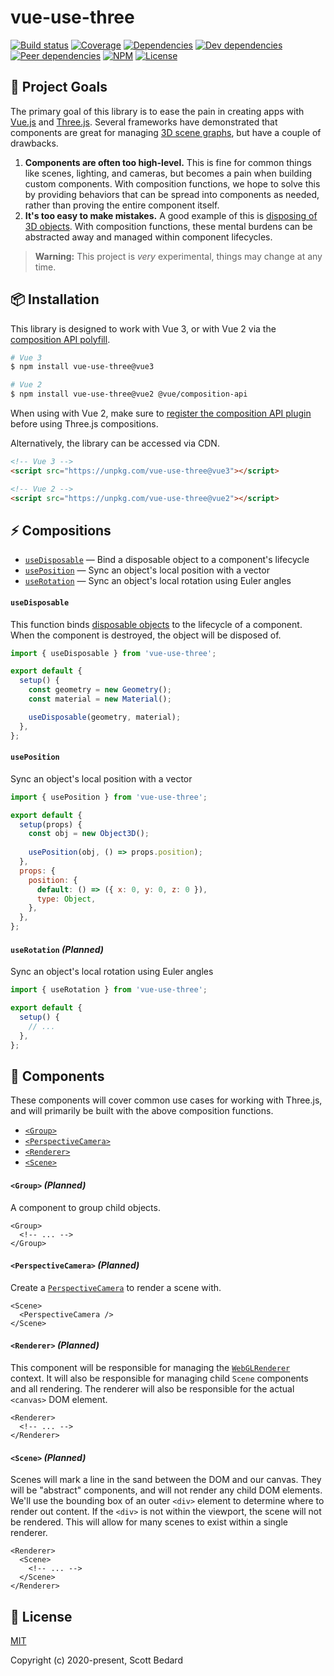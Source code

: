 # vue-use-three

[![Build status](https://img.shields.io/github/workflow/status/scottbedard/vue-use-three/Test)](https://github.com/scottbedard/vue-use-three/actions)
[![Coverage](https://img.shields.io/codecov/c/github/scottbedard/vue-use-three)](https://codecov.io/gh/scottbedard/vue-use-three)
[![Dependencies](https://david-dm.org/scottbedard/vue-use-three/status.svg)](https://david-dm.org/scottbedard/vue-use-three)
[![Dev dependencies](https://david-dm.org/scottbedard/vue-use-three/dev-status.svg)](https://david-dm.org/scottbedard/vue-use-three?type=dev)
[![Peer dependencies](https://david-dm.org/scottbedard/vue-use-three/peer-status.svg)](https://david-dm.org/scottbedard/vue-use-three?type=peer)
[![NPM](https://img.shields.io/npm/v/vue-use-three)](https://www.npmjs.com/package/vue-use-three)
[![License](https://img.shields.io/badge/license-MIT-blue)](https://github.com/scottbedard/vue-use-three/blob/master/LICENSE)

## 🚀 Project Goals

The primary goal of this library is to ease the pain in creating apps with [Vue.js](https://vuejs.org/) and [Three.js](https://threejs.org/). Several frameworks have demonstrated that components are great for managing [3D scene graphs](https://threejsfundamentals.org/threejs/lessons/threejs-scenegraph.html), but have a couple of drawbacks.

1. **Components are often too high-level.** This is fine for common things like scenes, lighting, and cameras, but becomes a pain when building custom components. With composition functions, we hope to solve this by providing behaviors that can be spread into components as needed, rather than proving the entire component itself.
2. **It's too easy to make mistakes.** A good example of this is [disposing of 3D objects](https://threejs.org/docs/#manual/en/introduction/How-to-dispose-of-objects). With composition functions, these mental burdens can be abstracted away and managed within component lifecycles.

> **Warning:** This project is _very_ experimental, things may change at any time.

## 📦 Installation

This library is designed to work with Vue 3, or with Vue 2 via the [composition API polyfill](https://github.com/vuejs/composition-api).

```bash
# Vue 3
$ npm install vue-use-three@vue3

# Vue 2
$ npm install vue-use-three@vue2 @vue/composition-api
```

When using with Vue 2, make sure to [register the composition API plugin](https://github.com/vuejs/composition-api#usage) before using Three.js compositions.

Alternatively, the library can be accessed via CDN.

```html
<!-- Vue 3 -->
<script src="https://unpkg.com/vue-use-three@vue3"></script> 

<!-- Vue 2 -->
<script src="https://unpkg.com/vue-use-three@vue2"></script>
```

## ⚡ Compositions

- [`useDisposable`](#usedisposable) — Bind a disposable object to a component's lifecycle
- [`usePosition`](#useposition) — Sync an object's local position with a vector
- [`useRotation`](#userotation) — Sync an object's local rotation using Euler angles

#### `useDisposable`

This function binds [disposable objects](https://threejs.org/docs/#manual/en/introduction/How-to-dispose-of-objects) to the lifecycle of a component. When the component is destroyed, the object will be disposed of.

```js
import { useDisposable } from 'vue-use-three';

export default {
  setup() {
    const geometry = new Geometry();
    const material = new Material();

    useDisposable(geometry, material);
  },
};
```

#### `usePosition`

Sync an object's local position with a vector

```js
import { usePosition } from 'vue-use-three';

export default {
  setup(props) {
    const obj = new Object3D();
    
    usePosition(obj, () => props.position);
  },
  props: {
    position: {
      default: () => ({ x: 0, y: 0, z: 0 }),
      type: Object,
    },
  },
};
```

#### `useRotation` _(Planned)_

Sync an object's local rotation using Euler angles

```js
import { useRotation } from 'vue-use-three';

export default {
  setup() {
    // ...
  },
};
```

## 🧩 Components

These components will cover common use cases for working with Three.js, and will primarily be built with the above composition functions.

- [`<Group>`](#group)
- [`<PerspectiveCamera>`](#perspectivecamera)
- [`<Renderer>`](#renderer)
- [`<Scene>`](#scene)

#### `<Group>` _(Planned)_

A component to group child objects.

```vue
<Group>
  <!-- ... -->
</Group>
```

#### `<PerspectiveCamera>` _(Planned)_

Create a [`PerspectiveCamera`](https://threejs.org/docs/#api/en/cameras/PerspectiveCamera) to render a scene with.

```vue
<Scene>
  <PerspectiveCamera />
</Scene>
```

#### `<Renderer>` _(Planned)_

This component will be responsible for managing the [`WebGLRenderer`](https://threejs.org/docs/#api/en/renderers/WebGLRenderer) context. It will also be responsible for managing child `Scene` components and all rendering. The renderer will also be responsible for the actual `<canvas>` DOM element.

```vue
<Renderer>
  <!-- ... -->
</Renderer>
```

#### `<Scene>` _(Planned)_

Scenes will mark a line in the sand between the DOM and our canvas. They will be "abstract" components, and will not render any child DOM elements. We'll use the bounding box of an outer `<div>` element to determine where to render out content. If the `<div>` is not within the viewport, the scene will not be rendered. This will allow for many scenes to exist within a single renderer.

```vue
<Renderer>
  <Scene>
    <!-- ... -->
  </Scene>
</Renderer>
```

## 📄 License

[MIT](https://github.com/scottbedard/vue-use-three/blob/master/LICENSE)

Copyright (c) 2020-present, Scott Bedard
